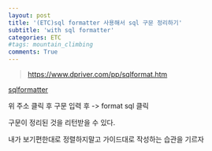 ```yaml
---
layout: post
title: '(ETC)sql formatter 사용해서 sql 구문 정리하기'
subtitle: 'with sql formatter'
categories: ETC
#tags: mountain_climbing
comments: True
---
```


> https://www.dpriver.com/pp/sqlformat.htm

[sqlformatter](https://www.dpriver.com/pp/sqlformat.htm)

위 주소 클릭 후 구문 입력 후 -> format sql 클릭

구문이 정리된 것을 리턴받을 수 있다.

내가 보기편한대로 정렬하지말고 가이드대로 작성하는 습관을 기르자